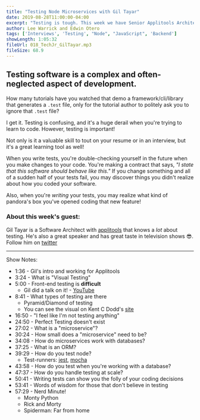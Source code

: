 ```yaml
---
title: "Testing Node Microservices with Gil Tayar"
date: 2019-08-28T11:00:00-04:00
excerpt: "Testing is tough. This week we have Senior Applitools Architect Gil Tayar on the show to explain the types of testing, why you should test, and how to test node without pulling your hair out."
author: Lee Warrick and Edwin Otero
tags: ['Interviews', 'Testing', "Node", "JavaScript", 'Backend']
showLength: 1:05:32
fileUrl: 018_TechJr_GilTayar.mp3
fileSize: 68.9
---
```


## Testing software is a complex and often-neglected aspect of development.

How many tutorials have you watched that demo a framework/cli/library that generates a `.test` file, only for the tutorial author to politely ask you to ignore that `.test` file?

I get it. Testing is confusing, and it's a huge derail when you're trying to learn to code. However, testing is important!

Not only is it a valuable skill to tout on your resume or in an interview, but it's a great learning tool as well!

When you write tests, you're double-checking yourself in the future when you make changes to your code. You're making a contract that says, _"I state that this software should behave like this."_ If you change something and all of a sudden half of your tests fail, you may discover things you didn't realize about how you coded your software.

Also, when you're _writing_ your tests, you may realize what kind of pandora's box you've opened coding that new feature!

### About this week's guest:

Gil Tayar is a Software Architect with [applitools](https://applitools.com/) that knows a _lot_ about testing. He's also a great speaker and has great taste in television shows 😎. Follow him on [twitter](https://twitter.com/giltayar)

---

Show Notes:

* 1:36 - Gil's intro and working for Applitools
* 3:24 - What is "Visual Testing"
* 5:00 - Front-end testing is **difficult**
  * Gil did a talk on it! - [YouTube](https://www.youtube.com/watch?v=hRVD78I3Fo0&list=PLerBD_yOQ4C9LF5GYn99uHdAKjENil9dY)
* 8:41 - What types of testing are there
  * Pyramid/Diamond of testing
  * You can see the visual on Kent C Dodd's [site](https://testingjavascript.com)
* 16:50 - "I feel like I'm not testing anything"
* 24:50 - Perfect Testing doesn't exist
* 27:02 - What is a "microservice"?
* 30:24 - How small does a "microservice" need to be?
* 34:08 - How do microservices work with databases?
* 37:25 - What is an ORM?
* 39:29 - How do you test node?
  * Test-runners: [jest](https://jestjs.io/), [mocha](https://mochajs.org/)
* 43:58 - How do you test when you're working with a database?
* 47:37 - How do you handle testing at scale?
* 50:41 - Writing tests can show you the folly of your coding decisions
* 53:41 - Words of wisdom for those that don't believe in testing
* 57:29 - Nerd Minute!
  * Monty Python
  * Rick and Morty
  * Spiderman: Far from home
